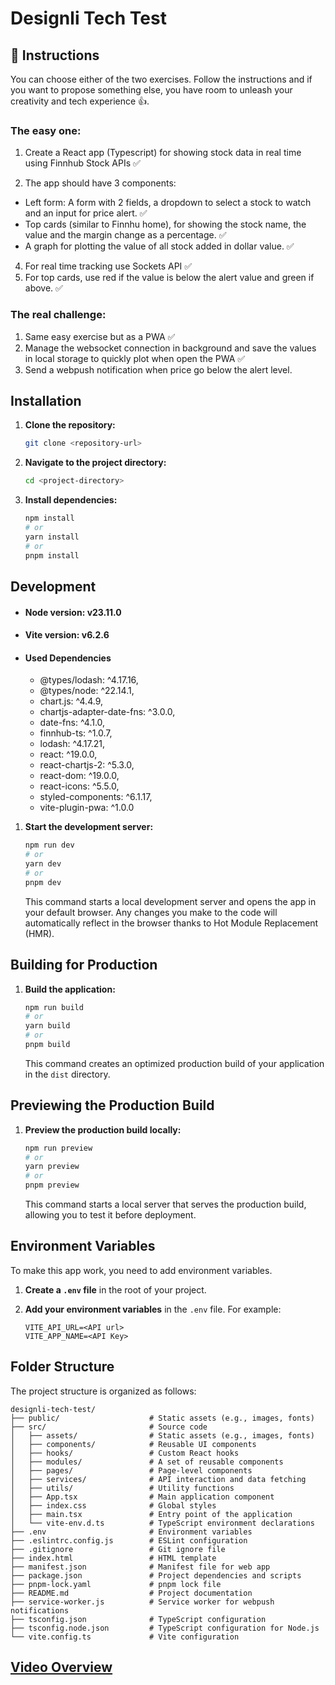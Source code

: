 # Designli Tech Test

## 📌 Instructions

You can choose either of the two exercises. Follow the instructions and if you want to
propose something else, you have room to unleash your creativity and tech experience 👍.

### The easy one:

1.  Create a React app (Typescript) for showing stock data in real time using Finnhub
    Stock APIs ✅

2.  The app should have 3 components:
   - Left form: A form with 2 fields, a dropdown to select a stock to watch and an input for price alert. ✅
   - Top cards (similar to Finnhu home), for showing the stock name, the value and the margin change as a percentage. ✅
   - A graph for plotting the value of all stock added in dollar value. ✅

4.  For real time tracking use Sockets API ✅
5.  For top cards, use red if the value is below the alert value and green if above. ✅

### The real challenge:

1. Same easy exercise but as a PWA ✅
2. Manage the websocket connection in background and save the values in local storage
   to quickly plot when open the PWA ✅
3. Send a webpush notification when price go below the alert level.

## Installation

1.  **Clone the repository:**

    ```bash
    git clone <repository-url>
    ```

2.  **Navigate to the project directory:**

    ```bash
    cd <project-directory>
    ```

3.  **Install dependencies:**

    ```bash
    npm install
    # or
    yarn install
    # or
    pnpm install
    ```

## Development

- #### Node version: v23.11.0
- #### Vite version: v6.2.6
- #### Used Dependencies

  - @types/lodash: ^4.17.16,
  - @types/node: ^22.14.1,
  - chart.js: ^4.4.9,
  - chartjs-adapter-date-fns: ^3.0.0,
  - date-fns: ^4.1.0,
  - finnhub-ts: ^1.0.7,
  - lodash: ^4.17.21,
  - react: ^19.0.0,
  - react-chartjs-2: ^5.3.0,
  - react-dom: ^19.0.0,
  - react-icons: ^5.5.0,
  - styled-components: ^6.1.17,
  - vite-plugin-pwa: ^1.0.0

1. **Start the development server:**

   ```bash
   npm run dev
   # or
   yarn dev
   # or
   pnpm dev
   ```

   This command starts a local development server and opens the app in your default browser. Any changes you make to the code will automatically reflect in the browser thanks to Hot Module Replacement (HMR).

## Building for Production

1. **Build the application:**

   ```bash
   npm run build
   # or
   yarn build
   # or
   pnpm build
   ```

   This command creates an optimized production build of your application in the `dist` directory.

## Previewing the Production Build

1.  **Preview the production build locally:**

    ```bash
    npm run preview
    # or
    yarn preview
    # or
    pnpm preview
    ```

    This command starts a local server that serves the production build, allowing you to test it before deployment.

## Environment Variables

To make this app work, you need to add environment variables.

1.  **Create a `.env` file** in the root of your project.
2.  **Add your environment variables** in the `.env` file. For example:

    ```
    VITE_API_URL=<API url>
    VITE_APP_NAME=<API Key>
    ```

## Folder Structure

The project structure is organized as follows:

```
designli-tech-test/
├── public/                    # Static assets (e.g., images, fonts)
├── src/                       # Source code
│   ├── assets/                # Static assets (e.g., images, fonts)
│   ├── components/            # Reusable UI components
│   ├── hooks/                 # Custom React hooks
│   ├── modules/               # A set of reusable components
│   ├── pages/                 # Page-level components
│   ├── services/              # API interaction and data fetching
│   ├── utils/                 # Utility functions
│   ├── App.tsx                # Main application component
│   ├── index.css              # Global styles
│   ├── main.tsx               # Entry point of the application
│   └── vite-env.d.ts          # TypeScript environment declarations
├── .env                       # Environment variables
├── .eslintrc.config.js        # ESLint configuration
├── .gitignore                 # Git ignore file
├── index.html                 # HTML template
├── manifest.json              # Manifest file for web app
├── package.json               # Project dependencies and scripts
├── pnpm-lock.yaml             # pnpm lock file
├── README.md                  # Project documentation
├── service-worker.js          # Service worker for webpush notifications
├── tsconfig.json              # TypeScript configuration
├── tsconfig.node.json         # TypeScript configuration for Node.js
└── vite.config.ts             # Vite configuration
```
## [Video Overview](https://drive.google.com/file/d/1EUVhEItt28LV31HNSFfiw-W4JUSzsK3A/view?usp=sharing)
 
